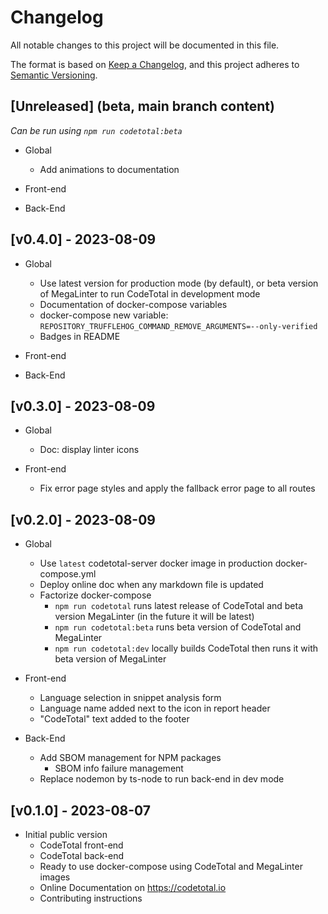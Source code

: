 # Changelog

All notable changes to this project will be documented in this file.

The format is based on [Keep a Changelog](https://keepachangelog.com/en/1.0.0/), and this project adheres to [Semantic Versioning](https://semver.org/spec/v2.0.0.html).

## [Unreleased] (beta, main branch content)

_Can be run using `npm run codetotal:beta`_

- Global
  - Add animations to documentation

- Front-end

- Back-End

## [v0.4.0] - 2023-08-09

- Global
  - Use latest version for production mode (by default), or beta version of MegaLinter to run CodeTotal in development mode
  - Documentation of docker-compose variables
  - docker-compose new variable: `REPOSITORY_TRUFFLEHOG_COMMAND_REMOVE_ARGUMENTS=--only-verified`
  - Badges in README

- Front-end

- Back-End

## [v0.3.0] - 2023-08-09

- Global
  - Doc: display linter icons

- Front-end
  - Fix error page styles and apply the fallback error page to all routes

## [v0.2.0] - 2023-08-09

- Global
  - Use `latest` codetotal-server docker image in production docker-compose.yml
  - Deploy online doc when any markdown file is updated
  - Factorize docker-compose
    - `npm run codetotal` runs latest release of CodeTotal and beta version MegaLinter (in the future it will be latest)
    - `npm run codetotal:beta` runs beta version of CodeTotal and MegaLinter
    - `npm run codetotal:dev` locally builds CodeTotal then runs it with beta version of MegaLinter

- Front-end
  - Language selection in snippet analysis form
  - Language name added next to the icon in report header
  - "CodeTotal" text added to the footer

- Back-End
  - Add SBOM management for NPM packages
    - SBOM info failure management
  - Replace nodemon by ts-node to run back-end in dev mode

## [v0.1.0] - 2023-08-07

- Initial public version
  - CodeTotal front-end
  - CodeTotal back-end
  - Ready to use docker-compose using CodeTotal and MegaLinter images
  - Online Documentation on <https://codetotal.io>
  - Contributing instructions
